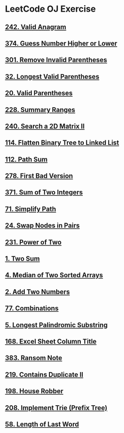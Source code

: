 # LeetCode OJ Exercise

## [242. Valid Anagram][1]

## [374. Guess Number Higher or Lower][2]

## [301. Remove Invalid Parentheses][3]

## [32. Longest Valid Parentheses][4]

## [20. Valid Parentheses][5]

## [228. Summary Ranges][6]

## [240. Search a 2D Matrix II][7]

## [114. Flatten Binary Tree to Linked List][8]

## [112. Path Sum][9]

## [278. First Bad Version][10]

## [371. Sum of Two Integers][11]

## [71. Simplify Path][12]

## [24. Swap Nodes in Pairs][13]

## [231. Power of Two][14]

## [1. Two Sum][15]

## [4. Median of Two Sorted Arrays][16]

## [2. Add Two Numbers][17]

## [77. Combinations][18]

## [5. Longest Palindromic Substring][19]

## [168. Excel Sheet Column Title][20]

## [383. Ransom Note][21]

## [219. Contains Duplicate II][22]

## [198. House Robber][23]

## [208. Implement Trie (Prefix Tree)][24]

## [58. Length of Last Word][25]


  [1]: https://leetcode.com/problems/valid-anagram/
  [2]: https://leetcode.com/problems/guess-number-higher-or-lower/
  [3]: https://leetcode.com/problems/remove-invalid-parentheses/
  [4]: https://leetcode.com/problems/longest-valid-parentheses/
  [5]: https://leetcode.com/problems/valid-parentheses/
  [6]: https://leetcode.com/problems/summary-ranges/
  [7]: https://leetcode.com/problems/search-a-2d-matrix-ii/
  [8]: https://leetcode.com/problems/flatten-binary-tree-to-linked-list/
  [9]: https://leetcode.com/problems/path-sum/
  [10]: https://leetcode.com/problems/first-bad-version/
  [11]: https://leetcode.com/problems/sum-of-two-integers/
  [12]: https://leetcode.com/problems/simplify-path/
  [13]: https://leetcode.com/problems/swap-nodes-in-pairs/
  [14]: https://leetcode.com/problems/power-of-two/
  [15]: https://leetcode.com/problems/two-sum/
  [16]: https://leetcode.com/problems/median-of-two-sorted-arrays/
  [17]: https://leetcode.com/problems/add-two-numbers/
  [18]: https://leetcode.com/problems/combinations/
  [19]: https://leetcode.com/problems/longest-palindromic-substring/
  [20]: https://leetcode.com/problems/excel-sheet-column-title/
  [21]: https://leetcode.com/problems/ransom-note/
  [22]: https://leetcode.com/problems/contains-duplicate-ii/
  [23]: https://leetcode.com/problems/house-robber/
  [24]: https://leetcode.com/problems/implement-trie-prefix-tree/
  [25]: https://leetcode.com/problems/length-of-last-word/